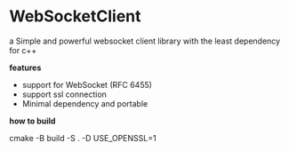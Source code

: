 # WebSocketClient #

a Simple and powerful websocket client library with the least dependency for c++


**features**
   - support for WebSocket (RFC 6455) 
   - support ssl connection
   - Minimal dependency and portable

**how to build**

cmake -B build -S . -D USE_OPENSSL=1
